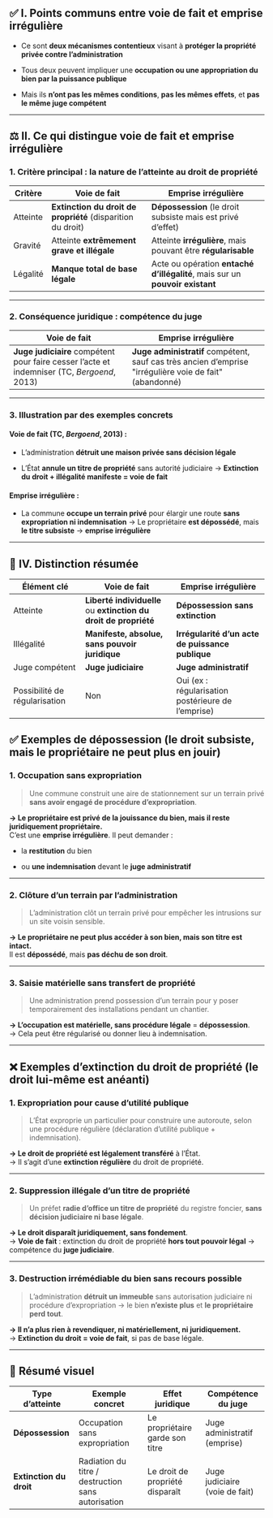 ## ✅ **I. Points communs entre voie de fait et emprise irrégulière**

- Ce sont **deux mécanismes contentieux** visant à **protéger la propriété privée contre l’administration**
    
- Tous deux peuvent impliquer une **occupation ou une appropriation du bien par la puissance publique**
    
- Mais ils **n’ont pas les mêmes conditions**, **pas les mêmes effets**, et **pas le même juge compétent**
    

---

## ⚖️ **II. Ce qui distingue voie de fait et emprise irrégulière**

### **1. Critère principal : la nature de l’atteinte au droit de propriété**

|Critère|**Voie de fait**|**Emprise irrégulière**|
|---|---|---|
|Atteinte|**Extinction du droit de propriété** (disparition du droit)|**Dépossession** (le droit subsiste mais est privé d’effet)|
|Gravité|Atteinte **extrêmement grave et illégale**|Atteinte **irrégulière**, mais pouvant être **régularisable**|
|Légalité|**Manque total de base légale**|Acte ou opération **entaché d’illégalité**, mais sur un **pouvoir existant**|

---

### **2. Conséquence juridique : compétence du juge**

|Voie de fait|Emprise irrégulière|
|---|---|
|**Juge judiciaire** compétent pour faire cesser l’acte et indemniser (TC, _Bergoend_, 2013)|**Juge administratif** compétent, sauf cas très ancien d’emprise "irrégulière voie de fait" (abandonné)|

---

### **3. Illustration par des exemples concrets**

#### **Voie de fait** (TC, _Bergoend_, 2013) :

- L’administration **détruit une maison privée sans décision légale**
    
- L’État **annule un titre de propriété** sans autorité judiciaire → **Extinction du droit + illégalité manifeste = voie de fait**
    

#### **Emprise irrégulière** :

- La commune **occupe un terrain privé** pour élargir une route **sans expropriation ni indemnisation** → Le propriétaire **est dépossédé**, mais **le titre subsiste** → **emprise irrégulière**
    

---

## 🧠 **IV. Distinction résumée**

|Élément clé|**Voie de fait**|**Emprise irrégulière**|
|---|---|---|
|Atteinte|**Liberté individuelle** ou **extinction du droit de propriété**|**Dépossession sans extinction**|
|Illégalité|**Manifeste, absolue, sans pouvoir juridique**|**Irrégularité d’un acte de puissance publique**|
|Juge compétent|**Juge judiciaire**|**Juge administratif**|
|Possibilité de régularisation|Non|Oui (ex : régularisation postérieure de l’emprise)|


## ✅ **Exemples de **dépossession** (le droit subsiste, mais le propriétaire ne peut plus en jouir)**

### **1. Occupation sans expropriation**

> Une commune construit une aire de stationnement sur un terrain privé **sans avoir engagé de procédure d’expropriation**.

**→ Le propriétaire est privé de la jouissance du bien, mais il reste juridiquement propriétaire.**  
C’est une **emprise irrégulière**. Il peut demander :

- la **restitution** du bien
    
- ou **une indemnisation** devant le **juge administratif**
    

---

### **2. Clôture d’un terrain par l’administration**

> L’administration clôt un terrain privé pour empêcher les intrusions sur un site voisin sensible.

**→ Le propriétaire ne peut plus accéder à son bien, mais son titre est intact.**  
Il est **dépossédé**, mais **pas déchu de son droit**.

---

### **3. Saisie matérielle sans transfert de propriété**

> Une administration prend possession d’un terrain pour y poser temporairement des installations pendant un chantier.

**→ L’occupation est matérielle, sans procédure légale** = **dépossession**.  
→ Cela peut être régularisé ou donner lieu à indemnisation.

---

## ❌ **Exemples d’**extinction du droit de propriété** (le droit lui-même est anéanti)**

### **1. Expropriation pour cause d’utilité publique**

> L’État exproprie un particulier pour construire une autoroute, selon une procédure régulière (déclaration d’utilité publique + indemnisation).

**→ Le droit de propriété est légalement transféré** à l’État.  
→ Il s’agit d’une **extinction régulière** du droit de propriété.

---

### **2. Suppression illégale d’un titre de propriété**

> Un préfet **radie d’office un titre de propriété** du registre foncier, **sans décision judiciaire ni base légale**.

**→ Le droit disparaît juridiquement, sans fondement**.  
→ **Voie de fait** : extinction du droit de propriété **hors tout pouvoir légal** → compétence du **juge judiciaire**.

---

### **3. Destruction irrémédiable du bien sans recours possible**

> L’administration **détruit un immeuble** sans autorisation judiciaire ni procédure d’expropriation → le bien **n’existe plus** et **le propriétaire perd tout**.

**→ Il n’a plus rien à revendiquer, ni matériellement, ni juridiquement.**  
→ **Extinction du droit = voie de fait**, si pas de base légale.

---

## 🧠 **Résumé visuel**

|Type d’atteinte|Exemple concret|Effet juridique|Compétence du juge|
|---|---|---|---|
|**Dépossession**|Occupation sans expropriation|Le propriétaire garde son titre|Juge administratif (emprise)|
|**Extinction du droit**|Radiation du titre / destruction sans autorisation|Le droit de propriété disparaît|Juge judiciaire (voie de fait)|

